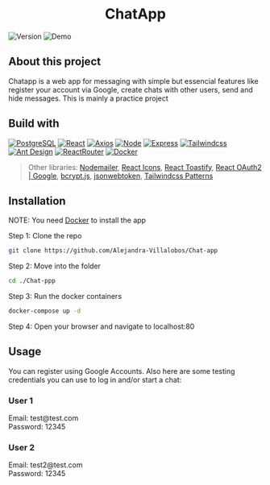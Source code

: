 <h1 align="center">ChatApp</h1>

![Version][Version] ![Demo][Demo]

<h2>About this project</h2>
Chatapp is a web app for messaging with simple but essencial features like register your account via Google, create chats with other users, send and hide messages. This is mainly a practice project 

<h2>Build with</h2>

[![PostgreSQL][PostgreSQL]][PostgreSQL-url]
[![React][React.js]][React-url]
[![Axios][Axios]][Axios-url]
[![Node][Node.js]][Node-url]
[![Express][Express.js]][Express-url]
[![Tailwindcss][Tailwindcss]][Tailwind-url]
[![Ant Design][Ant-Design]][Ant-url]
[![ReactRouter][React-Router]][ReactRouter-url]
[![Docker][Docker]][Docker-url]

> Other libraries: [Nodemailer][Nodemailer-url], [React Icons][React-Icons-url], [React Toastify][Toastify-url], [React OAuth2 | Google][Oauth-url], [bcrypt.js][bcrypt-url], [jsonwebtoken][jsonwebtoken-url], [Tailwindcss Patterns][Tailwindcss-Patterns-url]

<h2>Installation</h2>

NOTE: You need [Docker][Docker-url] to install the app

 Step 1: Clone the repo
   ```sh
   git clone https://github.com/Alejandra-Villalobos/Chat-app
   ```

Step 2: Move into the folder
   ```sh
   cd ./Chat-ppp
   ```

Step 3: Run the docker containers
   ```sh
   docker-compose up -d
   ```

Step 4: Open your browser and navigate to localhost:80

<h2>Usage</h2>
You can register using Google Accounts. Also here are some testing credentials you can use to log in and/or start a chat:

<h3>User 1</h3>
Email: test@test.com </br>
Password: 12345

<h3>User 2</h3>
Email: test2@test.com </br>
Password: 12345

[Version]: https://img.shields.io/badge/version-1.0.0-green.svg

[Demo]: https://img.shields.io/badge/demo-comming_soon!-blue.svg

[PostgreSQL]: https://img.shields.io/badge/PostgreSQL-316192?style=for-the-badge&logo=postgresql&logoColor=white
[PostgreSQL-url]: https://www.postgresql.org/

[React.js]: https://img.shields.io/badge/React-20232A?style=for-the-badge&logo=react&logoColor=61DAFB
[React-url]: https://es.react.dev/

[Axios]: https://img.shields.io/badge/Axios-a11df2?style=for-the-badge&logo=axios&logoColor=white
[Axios-url]: https://axios-http.com/

[Node.js]: https://img.shields.io/badge/Node.js-43853D?style=for-the-badge&logo=node.js&logoColor=white
[Node-url]: https://nodejs.org/en

[Express.js]: https://img.shields.io/badge/Express.js-404D59?style=for-the-badge&logo=express&logoColor=white
[Express-url]: https://expressjs.com/

[Tailwindcss]: https://img.shields.io/badge/Tailwind_CSS-38B2AC?style=for-the-badge&logo=tailwind-css&logoColor=white
[Tailwind-url]: https://tailwindcss.com/

[Ant-Design]: https://img.shields.io/badge/Ant_Design-42bff5?style=for-the-badge&logo=antdesign&logoColor=white
[Ant-url]: https://ant.design/

[React-Router]: https://img.shields.io/badge/React_Router-CA4245?style=for-the-badge&logo=react-router&logoColor=white
[ReactRouter-url]: https://reactrouter.com/en/main

[Docker]: https://img.shields.io/badge/Docker-blue?style=for-the-badge&logo=docker&logoColor=white
[Docker-url]: https://www.docker.com/

[Nodemailer-url]: https://nodemailer.com/

[React-Icons-url]: https://react-icons.github.io/react-icons/

[Toastify-url]: https://github.com/fkhadra/react-toastify

[Oauth-url]: https://www.npmjs.com/package/@react-oauth/google

[bcrypt-url]: https://www.npmjs.com/package/bcryptjs

[jsonwebtoken-url]: https://www.npmjs.com/package/jsonwebtoken

[Tailwindcss-Patterns-url]: https://github.com/magmaflowco/tailwindcss-patterns